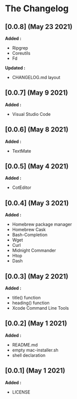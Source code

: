 # The Changelog

## [0.0.8] (May 23 2021)

**Added :**

- Ripgrep
- Coreutils
- Fd

**Updated :**

- CHANGELOG.md layout

## [0.0.7] (May 9 2021)

**Added :**

- Visual Studio Code

## [0.0.6] (May 8 2021)

**Added :**

- TextMate

## [0.0.5] (May 4 2021)

**Added :**

- CotEditor

## [0.0.4] (May 3 2021)

**Added :**

- Homebrew package manager
- Homebrew Cask
- Bash-Completion
- Wget
- Curl
- Midnight Commander
- Htop
- Dash

## [0.0.3] (May 2 2021)

**Added :**

- title() function
- heading() function
- Xcode Command Line Tools

## [0.0.2] (May 1 2021)

**Added :**

- README.md
- empty mac-installer.sh
- shell declaration

## [0.0.1] (May 1 2021)

**Added :**

- LICENSE
